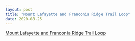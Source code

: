 ```yaml
---
layout: post
title: "Mount Lafayette and Franconia Ridge Trail Loop"
date: 2020-08-25
---
```


[Mount Lafayette and Franconia Ridge Trail Loop](https://www.alltrails.com/trail/us/new-hampshire/mount-lafayette-and-franconia-ridge-trail-loop) 
